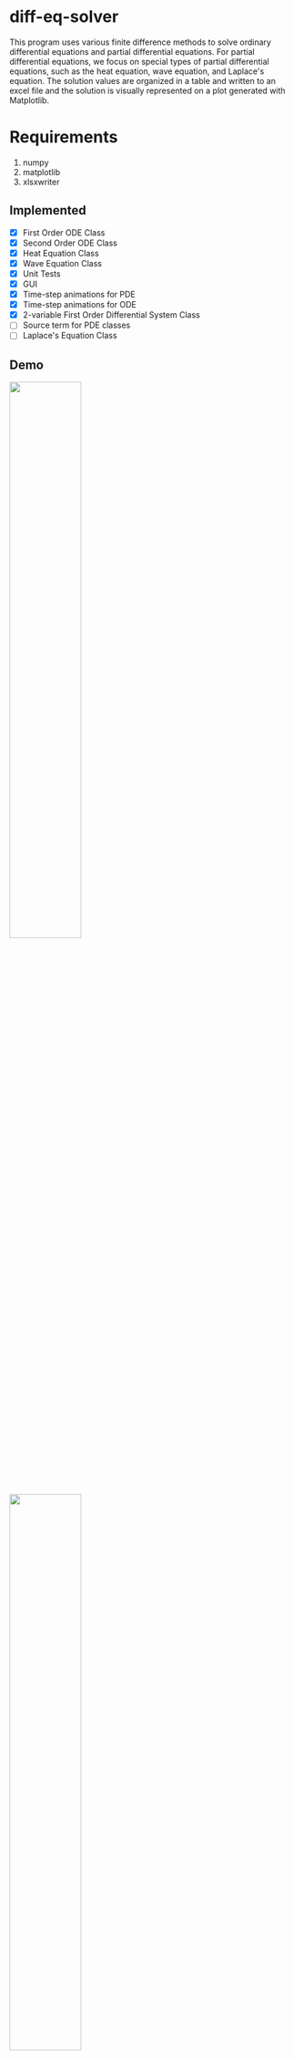 # diff-eq-solver

This program uses various finite difference methods to solve ordinary differential equations and partial differential 
equations. For partial differential equations, we focus on special types of partial differential equations, such as the 
heat equation, wave equation, and Laplace's equation. The solution values are organized in a table and written to an 
excel file and the solution is visually represented on a plot generated with Matplotlib. 

# Requirements

1. numpy
2. matplotlib
3. xlsxwriter


## Implemented
- [x] First Order ODE Class
- [x] Second Order ODE Class
- [x] Heat Equation Class
- [x] Wave Equation Class
- [x] Unit Tests
- [x] GUI
- [x] Time-step animations for PDE
- [x] Time-step animations for ODE
- [x] 2-variable First Order Differential System Class
- [ ] Source term for PDE classes
- [ ] Laplace's Equation Class

## Demo

<div>
  <img src="https://user-images.githubusercontent.com/46363213/88501115-590c5c80-cf7f-11ea-9f41-362780cccea1.PNG" width=50%>
  <img src="https://user-images.githubusercontent.com/46363213/88501119-59a4f300-cf7f-11ea-87bc-58dff16d4d0b.png" width=50%>
  <img src="https://user-images.githubusercontent.com/46363213/88501120-5a3d8980-cf7f-11ea-939b-13c9a4976c7a.gif" width=50%>
</div>
